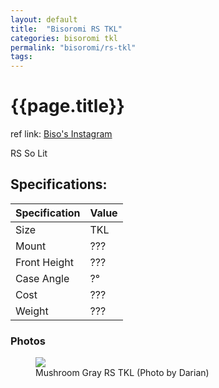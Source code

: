 ```yaml
---
layout: default
title:  "Bisoromi RS TKL"
categories: bisoromi tkl
permalink: "bisoromi/rs-tkl"
tags:
---
```

# {{page.title}}

ref link: [Biso's Instagram](https://www.instagram.com/bisoromi_/)

RS So Lit

## Specifications:

| Specification | Value |
|---|---|
| Size | TKL |
| Mount | ??? |
| Front Height | ??? |
| Case Angle | ?° |
| Cost | ??? |
| Weight | ??? |

### Photos
<figure>
  <img src="{{ 'assets/images/bisoromi/rs-tkl/rs-tkl.png' | relative_url }}">
  <figcaption>Mushroom Gray RS TKL (Photo by Darian)</figcaption>
</figure>
